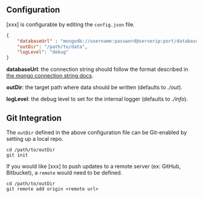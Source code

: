 


## Configuration

[xxx] is configurable by editing the `config.json` file.

``` json
{
    "databaseUrl" : "mongodb://username:password@serverip:port/database?options",
    "outDir": "/path/to/data",
    "logLevel": "debug"
}
```

**databaseUrl**: the connection string should follow the format described in [the mongo connection string docs](http://docs.mongodb.org/manual/reference/connection-string).

**outDir**: the target path where data should be written (defaults to *./out*).

**logLevel**: the debug level to set for the internal logger (defaults to *./info*).

## Git Integration

The `outDir` defined in the above configuration file can be Git-enabled by setting up a local repo.

```
cd /path/to/outDir
git init
```

If you would like [xxx] to push updates to a remote server (ex: GitHub, Bitbucket), a `remote` would need to be defined.

```
cd /path/to/outDir
git remote add origin <remote url>
```